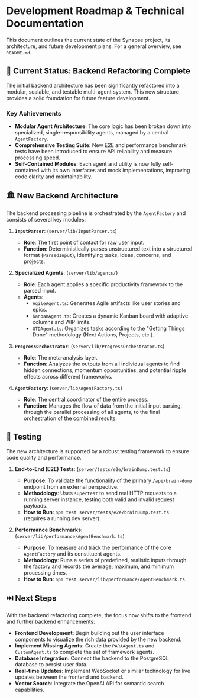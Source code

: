 # Development Roadmap & Technical Documentation

This document outlines the current state of the Synapse project, its architecture, and future development plans. For a general overview, see `README.md`.

## 🚧 Current Status: Backend Refactoring Complete

The initial backend architecture has been significantly refactored into a modular, scalable, and testable multi-agent system. This new structure provides a solid foundation for future feature development.

### Key Achievements

- **Modular Agent Architecture**: The core logic has been broken down into specialized, single-responsibility agents, managed by a central `AgentFactory`.
- **Comprehensive Testing Suite**: New E2E and performance benchmark tests have been introduced to ensure API reliability and measure processing speed.
- **Self-Contained Modules**: Each agent and utility is now fully self-contained with its own interfaces and mock implementations, improving code clarity and maintainability.

## 🏛️ New Backend Architecture

The backend processing pipeline is orchestrated by the `AgentFactory` and consists of several key modules:

1.  **`InputParser`**: (`server/lib/InputParser.ts`)
    - **Role**: The first point of contact for raw user input.
    - **Function**: Deterministically parses unstructured text into a structured format (`ParsedInput`), identifying tasks, ideas, concerns, and projects.

2.  **Specialized Agents**: (`server/lib/agents/`)
    - **Role**: Each agent applies a specific productivity framework to the parsed input.
    - **Agents**:
        - `AgileAgent.ts`: Generates Agile artifacts like user stories and epics.
        - `KanbanAgent.ts`: Creates a dynamic Kanban board with adaptive columns and WIP limits.
        - `GTDAgent.ts`: Organizes tasks according to the "Getting Things Done" methodology (Next Actions, Projects, etc.).

3.  **`ProgressOrchestrator`**: (`server/lib/ProgressOrchestrator.ts`)
    - **Role**: The meta-analysis layer.
    - **Function**: Analyzes the outputs from all individual agents to find hidden connections, momentum opportunities, and potential ripple effects across different frameworks.

4.  **`AgentFactory`**: (`server/lib/AgentFactory.ts`)
    - **Role**: The central coordinator of the entire process.
    - **Function**: Manages the flow of data from the initial input parsing, through the parallel processing of all agents, to the final orchestration of the combined results.

## 🧪 Testing

The new architecture is supported by a robust testing framework to ensure code quality and performance.

1.  **End-to-End (E2E) Tests**: (`server/tests/e2e/brainDump.test.ts`)
    - **Purpose**: To validate the functionality of the primary `/api/brain-dump` endpoint from an external perspective.
    - **Methodology**: Uses `supertest` to send real HTTP requests to a running server instance, testing both valid and invalid request payloads.
    - **How to Run**: `npm test server/tests/e2e/brainDump.test.ts` (requires a running dev server).

2.  **Performance Benchmarks**: (`server/lib/performance/AgentBenchmark.ts`)
    - **Purpose**: To measure and track the performance of the core `AgentFactory` and its constituent agents.
    - **Methodology**: Runs a series of predefined, realistic inputs through the factory and records the average, maximum, and minimum processing times.
    - **How to Run**: `npm test server/lib/performance/AgentBenchmark.ts`.

## ⏭️ Next Steps

With the backend refactoring complete, the focus now shifts to the frontend and further backend enhancements:

- **Frontend Development**: Begin building out the user interface components to visualize the rich data provided by the new backend.
- **Implement Missing Agents**: Create the `PARAAgent.ts` and `CustomAgent.ts` to complete the set of framework agents.
- **Database Integration**: Connect the backend to the PostgreSQL database to persist user data.
- **Real-time Updates**: Implement WebSocket or similar technology for live updates between the frontend and backend.
- **Vector Search**: Integrate the OpenAI API for semantic search capabilities.
